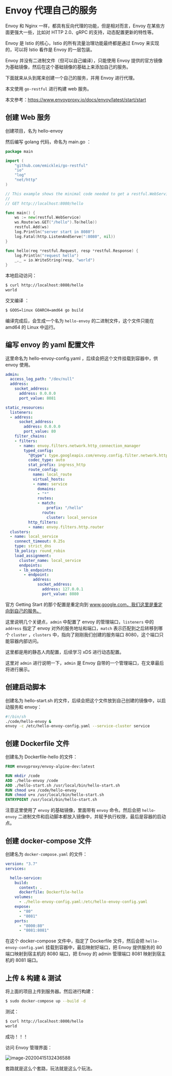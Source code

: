 # Envoy 代理自己的服务

Envoy 和 Nginx 一样，都具有反向代理的功能，但是相对而言，Envoy 在某些方面更强大一些，比如对 HTTP 2.0、gRPC 的支持，动态配置更新的特性等。

Envoy 是 Istio 的核心，Istio 的所有流量治理功能最终都是通过 Envoy 来实现的，可以将 Istio 看作是 Envoy 的一层包装。

Envoy 并没有二进制文件（但可以自己编译），只能使用 Envoy 提供的官方镜像为基础镜像，然后在这个基础镜像的基础上来添加自己的服务。

下面就来从头到尾来创建一个自己的服务，并用 Envoy 进行代理。

本文使用 `go-restful` 进行构建 web 服务。

本文参考：https://www.envoyproxy.io/docs/envoy/latest/start/start



## 创建 Web 服务

创建项目，名为 hello-envoy

然后编写 golang 代码，命名为 main.go ：

```go
package main

import (
	"github.com/emicklei/go-restful"
	"io"
	"log"
	"net/http"
)

// This example shows the minimal code needed to get a restful.WebService working.
//
// GET http://localhost:8080/hello

func main() {
	ws := new(restful.WebService)
	ws.Route(ws.GET("/hello").To(hello))
	restful.Add(ws)
	log.Println("server start in 8080")
	log.Fatal(http.ListenAndServe(":8080", nil))
}

func hello(req *restful.Request, resp *restful.Response) {
	log.Println("request hello")
	_,_ = io.WriteString(resp, "world")
}
```

本地启动访问：

```bash
$ curl http://localhost:8080/hello
world
```

交叉编译 ：

```bash
$ GOOS=linux GOARCH=amd64 go build
```

编译完成后，会生成一个名为 `hello-envoy` 的二进制文件，这个文件只能在 amd64 的 Linux 中运行。



## 编写 envoy 的 yaml 配置文件

这里命名为 hello-envoy-config.yaml ，后续会把这个文件挂载到容器中，供 envoy 使用。

```yaml
admin:
  access_log_path: "/dev/null"
  address:
    socket_address:
      address: 0.0.0.0
      port_value: 8081

static_resources:
  listeners:
  - address:
      socket_address:
        address: 0.0.0.0
        port_value: 80
    filter_chains:
    - filters:
      - name: envoy.filters.network.http_connection_manager
        typed_config:
          "@type": type.googleapis.com/envoy.config.filter.network.http_connection_manager.v2.HttpConnectionManager
          codec_type: auto
          stat_prefix: ingress_http
          route_config:
            name: local_route
            virtual_hosts:
            - name: service
              domains:
              - "*"
              routes:
              - match:
                  prefix: "/hello"
                route:
                  cluster: local_service
          http_filters:
          - name: envoy.filters.http.router
  clusters:
  - name: local_service
    connect_timeout: 0.25s
    type: strict_dns
    lb_policy: round_robin
    load_assignment:
      cluster_name: local_service
      endpoints:
      - lb_endpoints:
        - endpoint:
            address:
              socket_address:
                address: 127.0.0.1
                port_value: 8080
```

官方 Getting Start 的那个配置是重定向到 www.google.com，我们这里是重定向到自己的服务。

这里说明几个关键点，`admin` 中配置了 envoy 的管理端口，`listeners` 中的 `address` 指定了 envoy 对外的服务地址和端口，`match` 表示匹配到之后转移到哪个 `cluster` ，`clusters` 中，指向了刚刚我们创建的服务端口 8080，这个端口只能容器内部访问。

这里都是用的静态人肉配置，后续学习 xDS 进行动态配置。

这里对 `admin` 进行说明一下，`admin` 是 Envoy 自带的一个管理端口，在文章最后将进行展示。



## 创建启动脚本

创建名为 hello-start.sh 的文件，后续会把这个文件放到自己创建的镜像中，以启动服务和 envoy：

```sh
#!/bin/sh
./code/hello-envoy &
envoy -c /etc/hello-envoy-config.yaml --service-cluster service
```





## 创建 Dockerfile 文件

创建名为 Dockerfile-hello 的文件：

```dockerfile
FROM envoyproxy/envoy-alpine-dev:latest

RUN mkdir /code
ADD ./hello-envoy /code
ADD ./hello-start.sh /usr/local/bin/hello-start.sh
RUN chmod u+x /code/hello-envoy
RUN chmod u+x /usr/local/bin/hello-start.sh
ENTRYPOINT /usr/local/bin/hello-start.sh
```

注意这里使用了 `envoy` 的基础镜像，里面带有 `envoy` 命令。然后会把 `hello-envoy` 二进制文件和启动脚本都放入镜像中，并赋予执行权限，最后是容器的启动点。



## 创建 docker-compose 文件

创建名为 `docker-compose.yaml` 的文件：

```yaml
version: "3.7"
services:

  hello-service:
    build:
      context: .
      dockerfile: Dockerfile-hello
    volumes:
      - ./hello-envoy-config.yaml:/etc/hello-envoy-config.yaml
    expose:
      - "80"
      - "8081"
    ports:
      - "8000:80"
      - "8081:8081"
```

在这个 docker-compose 文件中，指定了 Dockerfile 文件，然后会把 `hello-envoy-config.yaml` 挂载到容器中，最后映射好端口，把 Envoy 提供服务的 80 端口映射到宿主机的 8080 端口，把 Envoy 的 admin 管理端口 8081 映射到宿主机的 8081 端口。



## 上传 & 构建 & 测试

将上面的项目上传到服务器。然后进行构建：

```bash
$ sudo docker-compose up --build -d
```

测试：

```bash
$ curl http://localhost:8000/hello
world
```

成功！！！

访问 Envoy 管理界面：

![image-20200415132436588](../../resource/image-20200415132436588.png)

套路就是这么个套路，玩法就是这么个玩法。